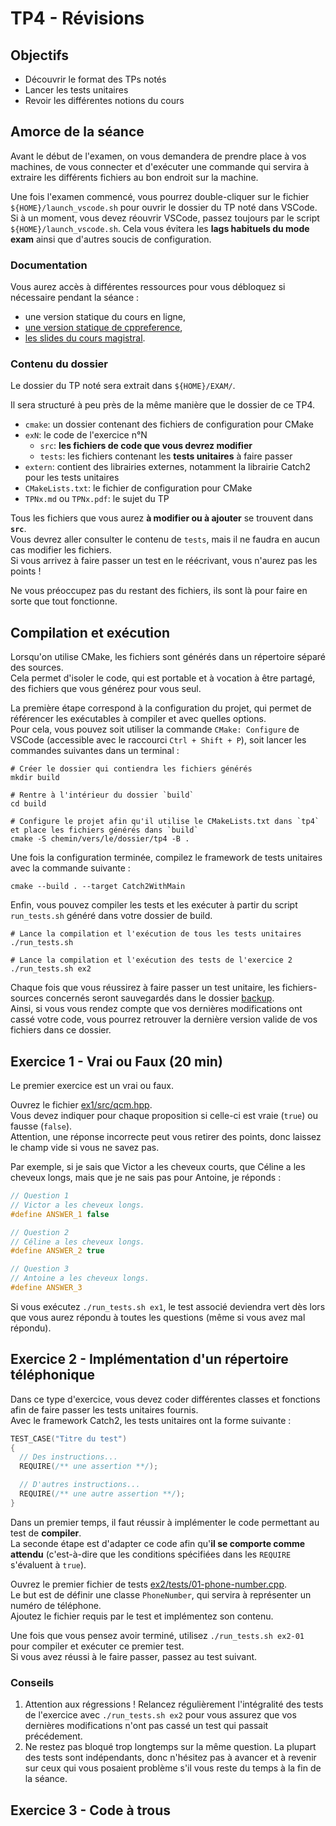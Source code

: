 # TP4 - Révisions

## Objectifs

- Découvrir le format des TPs notés
- Lancer les tests unitaires
- Revoir les différentes notions du cours

## Amorce de la séance

Avant le début de l'examen, on vous demandera de prendre place à vos machines, de vous connecter et d'exécuter une commande qui servira à extraire les différents fichiers au bon endroit sur la machine.

Une fois l'examen commencé, vous pourrez double-cliquer sur le fichier `${HOME}/launch_vscode.sh` pour ouvrir le dossier du TP noté dans VSCode.  
Si à un moment, vous devez réouvrir VSCode, passez toujours par le script `${HOME}/launch_vscode.sh`.
Cela vous évitera les **lags habituels du mode exam** ainsi que d'autres soucis de configuration.

### Documentation

Vous aurez accès à différentes ressources pour vous débloquez si nécessaire pendant la séance :
- une version statique du cours en ligne,
- [une version statique de cppreference](../resources/cppreference),
- [les slides du cours magistral](../resources/slides).

### Contenu du dossier

Le dossier du TP noté sera extrait dans `${HOME}/EXAM/`.

Il sera structuré à peu près de la même manière que le dossier de ce TP4.
- `cmake`: un dossier contenant des fichiers de configuration pour CMake
- `exN`: le code de l'exercice n°N
  - `src`: **les fichiers de code que vous devrez modifier**
  - `tests`: les fichiers contenant les **tests unitaires** à faire passer
- `extern`: contient des librairies externes, notamment la librairie Catch2 pour les tests unitaires
- `CMakeLists.txt`: le fichier de configuration pour CMake
- `TPNx.md` ou `TPNx.pdf`: le sujet du TP

Tous les fichiers que vous aurez **à modifier ou à ajouter** se trouvent dans **`src`**.  
Vous devrez aller consulter le contenu de `tests`, mais il ne faudra en aucun cas modifier les fichiers.  
Si vous arrivez à faire passer un test en le réécrivant, vous n'aurez pas les points !

Ne vous préoccupez pas du restant des fichiers, ils sont là pour faire en sorte que tout fonctionne.

## Compilation et exécution

Lorsqu'on utilise CMake, les fichiers sont générés dans un répertoire séparé des sources.  
Cela permet d'isoler le code, qui est portable et à vocation à être partagé, des fichiers que vous générez pour vous seul.

La première étape correspond à la configuration du projet, qui permet de référencer les exécutables à compiler et avec quelles options.  
Pour cela, vous pouvez soit utiliser la commande `CMake: Configure` de VSCode (accessible avec le raccourci `Ctrl + Shift + P`), soit lancer les commandes suivantes dans un terminal :
```b
# Créer le dossier qui contiendra les fichiers générés
mkdir build

# Rentre à l'intérieur du dossier `build`
cd build

# Configure le projet afin qu'il utilise le CMakeLists.txt dans `tp4` et place les fichiers générés dans `build`
cmake -S chemin/vers/le/dossier/tp4 -B .
```

Une fois la configuration terminée, compilez le framework de tests unitaires avec la commande suivante :
```b
cmake --build . --target Catch2WithMain
```

Enfin, vous pouvez compiler les tests et les exécuter à partir du script `run_tests.sh` généré dans votre dossier de build.
```b
# Lance la compilation et l'exécution de tous les tests unitaires
./run_tests.sh

# Lance la compilation et l'exécution des tests de l'exercice 2
./run_tests.sh ex2
```

Chaque fois que vous réussirez à faire passer un test unitaire, les fichiers-sources concernés seront sauvegardés dans le dossier [backup](backup).  
Ainsi, si vous vous rendez compte que vos dernières modifications ont cassé votre code, vous pourrez retrouver la dernière version valide de vos fichiers dans ce dossier.

## Exercice 1 - Vrai ou Faux (20 min)

Le premier exercice est un vrai ou faux.

Ouvrez le fichier [ex1/src/qcm.hpp](ex1/src/qcm.hpp).  
Vous devez indiquer pour chaque proposition si celle-ci est vraie (`true`) ou fausse (`false`).  
Attention, une réponse incorrecte peut vous retirer des points, donc laissez le champ vide si vous ne savez pas.

Par exemple, si je sais que Victor a les cheveux courts, que Céline a les cheveux longs, mais que je ne sais pas pour Antoine, je réponds :
```cpp
// Question 1
// Victor a les cheveux longs.
#define ANSWER_1 false

// Question 2
// Céline a les cheveux longs.
#define ANSWER_2 true

// Question 3
// Antoine a les cheveux longs.
#define ANSWER_3
```

Si vous exécutez `./run_tests.sh ex1`, le test associé deviendra vert dès lors que vous aurez répondu à toutes les questions (même si vous avez mal répondu).

## Exercice 2 - Implémentation d'un répertoire téléphonique

Dans ce type d'exercice, vous devez coder différentes classes et fonctions afin de faire passer les tests unitaires fournis.  
Avec le framework Catch2, les tests unitaires ont la forme suivante :
```cpp
TEST_CASE("Titre du test")
{
  // Des instructions...
  REQUIRE(/** une assertion **/);

  // D'autres instructions...
  REQUIRE(/** une autre assertion **/);
}
```
Dans un premier temps, il faut réussir à implémenter le code permettant au test de **compiler**.  
La seconde étape est d'adapter ce code afin qu'**il se comporte comme attendu** (c'est-à-dire que les conditions spécifiées dans les `REQUIRE` s'évaluent à `true`).

Ouvrez le premier fichier de tests [ex2/tests/01-phone-number.cpp](ex2/tests/01-phone-number.cpp).  
Le but est de définir une classe `PhoneNumber`, qui servira à représenter un numéro de téléphone.  
Ajoutez le fichier requis par le test et implémentez son contenu.

Une fois que vous pensez avoir terminé, utilisez `./run_tests.sh ex2-01` pour compiler et exécuter ce premier test.  
Si vous avez réussi à le faire passer, passez au test suivant. 

### Conseils

1. Attention aux régressions ! Relancez régulièrement l'intégralité des tests de l'exercice avec `./run_tests.sh ex2` pour vous assurez que vos dernières modifications n'ont pas cassé un test qui passait précédement.
2. Ne restez pas bloqué trop longtemps sur la même question. La plupart des tests sont indépendants, donc n'hésitez pas à avancer et à revenir sur ceux qui vous posaient problème s'il vous reste du temps à la fin de la séance.

## Exercice 3 - Code à trous

